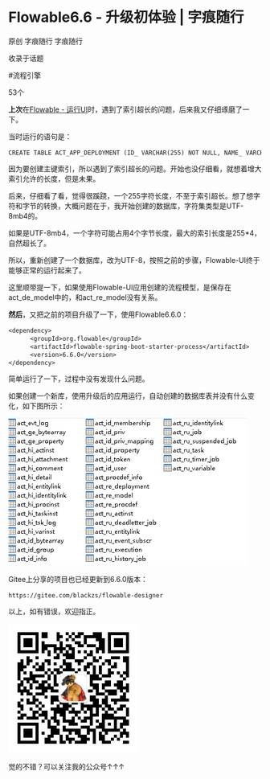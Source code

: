 # Flowable6.6 - 升级初体验 | 字痕随行
原创 字痕随行 字痕随行

收录于话题

#流程引擎

53个

**上次**在[Flowable - 运行UI](http://mp.weixin.qq.com/s?__biz=MzI3NTE2NzczMQ==&mid=2650046263&idx=1&sn=eb8424474c464b4641ff03d76d8331b3&chksm=f3083fabc47fb6bd4a882b7d83ab3b5232a697aebfc8f917079d92d1c78ec853413db7f53e6d&scene=21#wechat_redirect)时，遇到了索引超长的问题，后来我又仔细琢磨了一下。

当时运行的语句是：

```Plain Text
CREATE TABLE ACT_APP_DEPLOYMENT (ID_ VARCHAR(255) NOT NULL, NAME_ VARCHAR(255) NULL, CATEGORY_ VARCHAR(255) NULL, KEY_ VARCHAR(255) NULL, DEPLOY_TIME_ datetime NULL, TENANT_ID_ VARCHAR(255) DEFAULT '' NULL, CONSTRAINT PK_ACT_APP_DEPLOYMENT PRIMARY KEY (ID_));

```
因为要创建主键索引，所以遇到了索引超长的问题。开始也没仔细看，就想着增大索引允许的长度，但是未果。

后来，仔细看了看，觉得很蹊跷，一个255字符长度，不至于索引超长。想了想字符和字节的转换，大概问题在于，我开始创建的数据库，字符集类型是UTF-8mb4的。

如果是UTF-8mb4，一个字符可能占用4个字节长度，最大的索引长度是255\*4，自然超长了。

所以，重新创建了一个数据库，改为UTF-8，按照之前的步骤，Flowable-UI终于能够正常的运行起来了。

这里顺带提一下，如果使用Flowable-UI应用创建的流程模型，是保存在act\_de\_model中的，和act\_re\_model没有关系。

**然后**，又把之前的项目升级了一下，使用Flowable6.6.0：

```Plain Text
<dependency>
      <groupId>org.flowable</groupId>
      <artifactId>flowable-spring-boot-starter-process</artifactId>
      <version>6.6.0</version>
</dependency>

```
简单运行了一下，过程中没有发现什么问题。

如果创建一个新库，使用升级后的应用运行，自动创建的数据库表并没有什么变化，如下图所示：

![image](../../images/Flowable6-升级初体验/640.png)

Gitee上分享的项目也已经更新到6.6.0版本：

```Plain Text
https://gitee.com/blackzs/flowable-designer

```
以上，如有错误，欢迎指正。

![image](../../images/公众号.jpg)

觉的不错？可以关注我的公众号↑↑↑